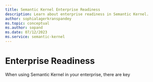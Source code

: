 ```yaml
---
title: Semantic Kernel Enterprise Readiness
description: Learn about enterprise readiness in Semantic Kernel.
author: sophialagerkranspandey
ms.topic: conceptual
ms.author: sopand
ms.date: 07/12/2023
ms.service: semantic-kernel
---
```


# Enterprise Readiness

When using Semantic Kernel in your enterprise, there are key 
